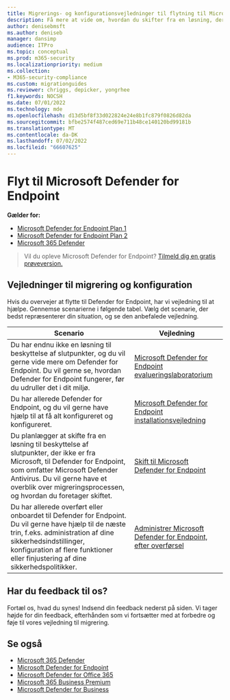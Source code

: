 ```yaml
---
title: Migrerings- og konfigurationsvejledninger til flytning til Microsoft Defender for Endpoint
description: Få mere at vide om, hvordan du skifter fra en løsning, der ikke er Microsoft 365 Defender, til Microsoft Defender for Endpoint
author: denisebmsft
ms.author: deniseb
manager: dansimp
audience: ITPro
ms.topic: conceptual
ms.prod: m365-security
ms.localizationpriority: medium
ms.collection:
- M365-security-compliance
ms.custom: migrationguides
ms.reviewer: chriggs, depicker, yongrhee
f1.keywords: NOCSH
ms.date: 07/01/2022
ms.technology: mde
ms.openlocfilehash: d13d5bf8f33d022824e24e8b1fc879f0826d82da
ms.sourcegitcommit: bfbe2574f487ced69e711b48ce140120bd99181b
ms.translationtype: MT
ms.contentlocale: da-DK
ms.lasthandoff: 07/02/2022
ms.locfileid: "66607625"
---
```

# <a name="move-to-microsoft-defender-for-endpoint"></a>Flyt til Microsoft Defender for Endpoint

**Gælder for:**
- [Microsoft Defender for Endpoint Plan 1](https://go.microsoft.com/fwlink/p/?linkid=2154037)
- [Microsoft Defender for Endpoint Plan 2](https://go.microsoft.com/fwlink/p/?linkid=2154037)
- [Microsoft 365 Defender](https://go.microsoft.com/fwlink/?linkid=2118804)

> Vil du opleve Microsoft Defender for Endpoint? [Tilmeld dig en gratis prøveversion.](https://signup.microsoft.com/create-account/signup?products=7f379fee-c4f9-4278-b0a1-e4c8c2fcdf7e&ru=https://aka.ms/MDEp2OpenTrial?ocid=docs-wdatp-exposedapis-abovefoldlink)

## <a name="migration-and-setup-guides"></a>Vejledninger til migrering og konfiguration

Hvis du overvejer at flytte til Defender for Endpoint, har vi vejledning til at hjælpe. Gennemse scenarierne i følgende tabel. Vælg det scenarie, der bedst repræsenterer din situation, og se den anbefalede vejledning.

|Scenario|Vejledning|
|---|---|
|Du har endnu ikke en løsning til beskyttelse af slutpunkter, og du vil gerne vide mere om Defender for Endpoint. Du vil gerne se, hvordan Defender for Endpoint fungerer, før du udruller det i dit miljø.|[Microsoft Defender for Endpoint evalueringslaboratorium](evaluation-lab.md)|
|Du har allerede Defender for Endpoint, og du vil gerne have hjælp til at få alt konfigureret og konfigureret.|[Microsoft Defender for Endpoint installationsvejledning](deployment-phases.md)|
|Du planlægger at skifte fra en løsning til beskyttelse af slutpunkter, der ikke er fra Microsoft, til Defender for Endpoint, som omfatter Microsoft Defender Antivirus. Du vil gerne have et overblik over migreringsprocessen, og hvordan du foretager skiftet.|[Skift til Microsoft Defender for Endpoint](switch-to-mde-overview.md)|
|Du har allerede overført eller onboardet til Defender for Endpoint. Du vil gerne have hjælp til de næste trin, f.eks. administration af dine sikkerhedsindstillinger, konfiguration af flere funktioner eller finjustering af dine sikkerhedspolitikker.|[Administrer Microsoft Defender for Endpoint, efter overførsel](manage-mde-post-migration.md)|


## <a name="do-you-have-feedback-for-us"></a>Har du feedback til os?

Fortæl os, hvad du synes! Indsend din feedback nederst på siden. Vi tager højde for din feedback, efterhånden som vi fortsætter med at forbedre og føje til vores vejledning til migrering.

## <a name="see-also"></a>Se også

- [Microsoft 365 Defender](/microsoft-365/security/defender/microsoft-365-defender)
- [Microsoft Defender for Endpoint](/windows/security/threat-protection)
- [Microsoft Defender for Office 365](/microsoft-365/security/office-365-security/office-365-atp)
- [Microsoft 365 Business Premium](../../business-premium/index.md)
- [Microsoft Defender for Business](../defender-business/mdb-overview.md)